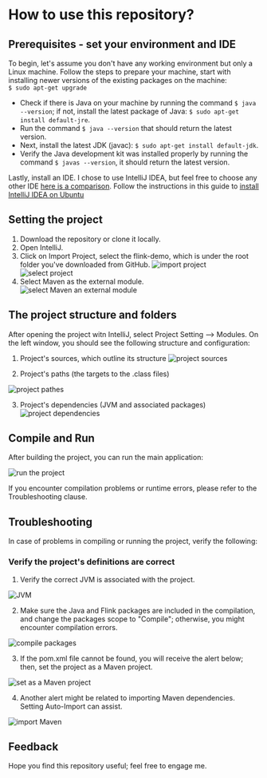 # How to use this repository?
## Prerequisites - set your environment and IDE

To begin, let's assume you don't have any working environment but only a Linux machine. Follow the steps to prepare your machine, start with installing newer versions of the existing packages on the machine:<br>
```$ sudo apt-get upgrade```

* Check if there is Java on your machine by running the command ```$ java --version```; if not, install the latest package of Java:
```$ sudo apt-get install default-jre```.
* Run the command ```$ java --version``` that should return the latest version.
* Next, install the latest JDK (javac):
``$ sudo apt-get install default-jdk``.<br>
* Verify the Java development kit was installed properly by running the command ``$ javas --version``, it should return the latest version.

Lastly, install an IDE. I chose to use IntelliJ IDEA, but feel free to choose any other IDE [here is a comparison][1].
Follow the instructions in this guide to [install IntelliJ IDEA on Ubuntu][2]

[1]: https://www.javaworld.com/article/3114167/choosing-your-java-ide.html
[2]: https://itsfoss.com/install-intellij-ubuntu-linux

## Setting the project
1. Download the repository or clone it locally.
2. Open IntelliJ.
3. Click on Import Project, select the flink-demo, which is under the root folder you've downloaded from GitHub.
![import project](images/Import-Project.png)
![select project](images/select-project.png)
4. Select Maven as the external module.
![select Maven an external module](images/select-maven.png)

## The project structure and folders

After opening the project witn IntelliJ, select Project Setting --> Modules. On the left window, you should see the following structure and configuration:
1. Project's sources, which outline its structure
![project sources](images/project-sources.png)

2. Project's paths (the targets to the .class files)

![project pathes](images/project-paths.png)

3. Project's dependencies (JVM and associated packages)
![project dependencies](images/project-dependencies.png)

## Compile and Run
After building the project, you can run the main application:

![run the project](images/project-run.png)

If you encounter compilation problems or runtime errors, please refer to the Troubleshooting clause.

## Troubleshooting

In case of problems in compiling or running the project, verify the following:

### Verify the project's definitions are correct
1. Verify the correct JVM is associated with the project.

![JVM](images/project-JVM.png)

2. Make sure the Java and Flink packages are included in the compilation, and change the packages scope to "Compile"; otherwise, you might encounter compilation errors.

![compile packages](images/compile-packages.png)

3. If the pom.xml file cannot be found, you will receive the alert below; then, set the project as a Maven project.

![set as a Maven project](images/set-maven-project.png)

4. Another alert might be related to importing Maven dependencies. Setting Auto-Import can assist.

![import Maven](images/maven-import.png)

## Feedback

Hope you find this repository useful; feel free to engage me.




